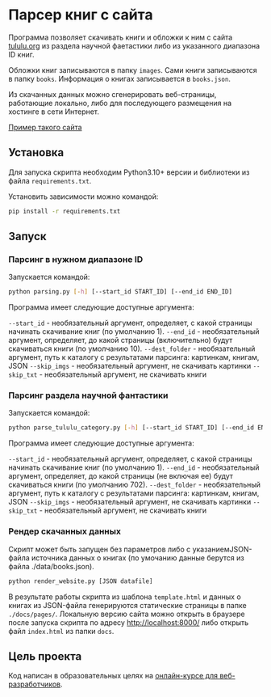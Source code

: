 # Парсер книг с сайта

Программа позволяет скачивать книги и обложки к ним с сайта [tululu.org](https://tululu.org) из раздела научной фаетастики либо из указанного диапазона ID книг.

Обложки книг записываются в папку `images`.
Сами книги записываются в папку `books`.
Информация о книгах записывается в `books.json`.

Из скачанных данных можно сгенерировать веб-страницы, работающие локально, либо для последующего размещения на хостинге в сети Интернет.

[Пример такого сайта](https://alexwoif.github.io/parsing/)

## Установка

Для запуска скрипта необходим Python3.10+ версии и библиотеки из файла `requirements.txt`.

Установить зависимости можно командой:

```sh
pip install -r requirements.txt
```

## Запуск

### Парсинг в нужном диапазоне ID

Запускается командой:

```sh
python parsing.py [-h] [--start_id START_ID] [--end_id END_ID]
```

Программа имеет следующие доступные аргумента:

`--start_id` - необязательный аргумент, определяет, с какой страницы начинать скачивание книг (по умолчанию 1).
`--end_id` - необязательный аргумент, определяет, до какой страницы (включительно) будут скачиваться книги (по умолчанию 10).
`--dest_folder` - необязательный аргумент, путь к каталогу с результатами парсинга: картинкам, книгам, JSON
`--skip_imgs` - необязательный аргумент, не скачивать картинки
`--skip_txt` - необязательный аргумент, не скачивать книги

### Парсинг раздела научной фантастики

Запускается командой:

```sh
python parse_tululu_category.py [-h] [--start_id START_ID] [--end_id END_ID]
```

Программа имеет следующие доступные аргумента:

`--start_id` - необязательный аргумент, определяет, с какой страницы начинать скачивание книг (по умолчанию 1).
`--end_id` - необязательный аргумент, определяет, до какой страницы (не включая ее) будут скачиваться книги (по умолчанию 702).
`--dest_folder` - необязательный аргумент, путь к каталогу с результатами парсинга: картинкам, книгам, JSON
`--skip_imgs` - необязательный аргумент, не скачивать картинки
`--skip_txt` - необязательный аргумент, не скачивать книги

### Рендер скачанных данных

Скрипт может быть запущен без параметров либо с указаниемJSON-файла источника данных о книгах (по умочанию данные берутся из файла ./data/books.json).

```sh
python render_website.py [JSON datafile]
```

В результате работы скрипта из шаблона `template.html` и данных о книгах из JSON-файла генерируются статические страницы в папке `./docs/pages/`.
Локальную версию сайта можно открыть в браузере после запуска скрипта по адресу [http://localhost:8000/](http://localhost:8000/) либо открыть файл `index.html` из папки `docs`.

## Цель проекта

Код написан в образовательных целях на [онлайн-курсе для веб-разработчиков](https://dvmn.org).
